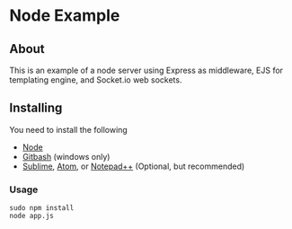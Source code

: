 # Node Example

## About
This is an example of a node server using Express as middleware, EJS for templating engine, and Socket.io web sockets.

## Installing

You need to install the following
* [Node](http://nodejs.org/download/)
* [Gitbash](http://git-scm.com/downloads) (windows only)
* [Sublime](http://www.sublimetext.com/), [Atom](https://atom.io/), or [Notepad++](http://notepad-plus-plus.org/) (Optional, but recommended)

### Usage
```
sudo npm install
node app.js
```
